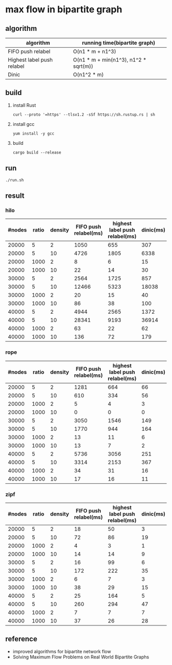 # max flow in bipartite graph

## algorithm
| algorithm                  | running time(bipartite graph)         |
|----------------------------|---------------------------------------|
| FIFO push relabel          | O(n1 * m + n1^3)                      |
| Highest label push relabel | O(n1 * m + min(n1^3), n1^2 * sqrt(m)) |
| Dinic                      | O(n1^2 * m)                           |

## build
1. install Rust
    ```
    curl --proto '=https' --tlsv1.2 -sSf https://sh.rustup.rs | sh
    ```
2. install gcc
   ```
   yum install -y gcc
   ```
3. build
    ```
    cargo build --release
    ``` 

## run
```
./run.sh 
```

## result
### hilo
|#nodes|ratio|density| FIFO push relabel(ms) | highest label push relabel(ms) | dinic(ms) |
|--|--|--|-----------------------------|---------------------------------------|-----------|
|20000|5|2| 1050                        | 655                                   | 307       |
|20000|5|10| 4726                        | 1805                                  | 6338      |
|20000|1000|2| 8                           | 6                                     | 15        |
|20000|1000|10| 22                          | 14                                    | 30        |
|30000|5|2| 2564                        | 1725                                  | 857       |
|30000|5|10| 12466                       | 5323                                  | 18038     |
|30000|1000|2| 20                          | 15                                    | 40        |
|30000|1000|10| 86                          | 38                                    | 100       |
|40000|5|2| 4944                        | 2565                                  | 1372      |
|40000|5|10| 28341                       | 9193                                  | 36914     |
|40000|1000|2| 63                          | 22                                    | 62        |
|40000|1000|10| 136                         | 72                                    | 179       |

### rope
|#nodes|ratio|density| FIFO push relabel(ms) | highest label push relabel(ms) | dinic(ms) |
|--|--|--|--|--|--|
|20000|5|2|1281|664|66|
|20000|5|10|610|334|56|
|20000|1000|2|5|4|3|
|20000|1000|10|0|0|0|
|30000|5|2|3050|1546|149|
|30000|5|10|1770|944|164|
|30000|1000|2|13|11|6|
|30000|1000|10|13|7|2|
|40000|5|2|5736|3056|251|
|40000|5|10|3314|2153|367|
|40000|1000|2|34|31|16|
|40000|1000|10|17|16|11|

### zipf
|#nodes|ratio|density| FIFO push relabel(ms) | highest label push relabel(ms) | dinic(ms) |
|--|--|--|--|--|--|
|20000|5|2|18|50|3|
|20000|5|10|72|86|19|
|20000|1000|2|4|3|1|
|20000|1000|10|14|14|9|
|30000|5|2|16|99|6|
|30000|5|10|172|222|35|
|30000|1000|2|6|7|3|
|30000|1000|10|38|29|15|
|40000|5|2|25|164|5|
|40000|5|10|260|294|47|
|40000|1000|2|7|7|7|
|40000|1000|10|37|26|28|

## reference
* improved algorithms for bipartite network flow
* Solving Maximum Flow Problems on Real World Bipartite Graphs
